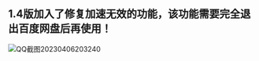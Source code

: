 1.4版加入了修复加速无效的功能，该功能需要完全退出百度网盘后再使用！
-----------------------------------  

![QQ截图20230406203240](https://user-images.githubusercontent.com/24271838/230379658-d7846102-fac1-447f-b070-07c1c5027615.png)
